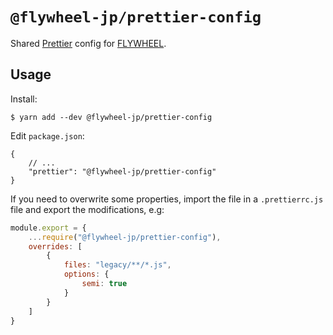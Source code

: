 # `@flywheel-jp/prettier-config`

Shared [Prettier](https://prettier.io/) config for [FLYWHEEL](https://flywheel.jp/).
## Usage

Install:

```
$ yarn add --dev @flywheel-jp/prettier-config
```

Edit `package.json`:

```jsonc
{
    // ...
    "prettier": "@flywheel-jp/prettier-config"
}
```

If you need to overwrite some properties, import the file in a `.prettierrc.js` file and export the modifications, e.g:

```js
module.export = {
    ...require("@flywheel-jp/prettier-config"),
    overrides: [
        {
            files: "legacy/**/*.js",
            options: {
                semi: true
            }
        }
    ]
}
```